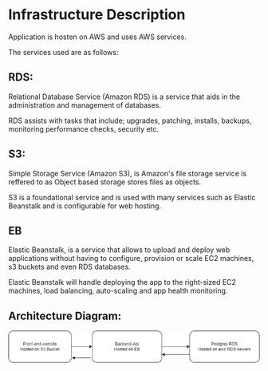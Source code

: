 # Infrastructure Description

Application is hosten on AWS and uses AWS services.

The services used are as follows:

## RDS:

Relational Database Service (Amazon RDS) is a service that aids in the administration and management of databases. 

RDS assists with tasks that include; upgrades, patching, installs, backups, monitoring performance checks, security etc.

## S3:

Simple Storage Service (Amazon S3), is Amazon's file storage service is reffered to as Object based storage stores files as objects. 

S3 is a foundational service and is used with many services such as Elastic Beanstalk and is configurable for web hosting.

## EB

Elastic Beanstalk, is a service that allows to upload and deploy web applications without having to configure, provision or scale EC2 machines, s3 buckets and even RDS databases. 

Elastic Beanstalk will handle deploying the app to the right-sized EC2 machines, load balancing, auto-scaling and app health monitoring. 

## Architecture Diagram:

![Documents](/public/ArchitectureDiagram.png)